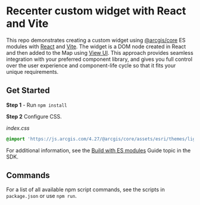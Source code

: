 # Recenter custom widget with React and Vite

This repo demonstrates creating a custom widget using [@arcgis/core](https://www.npmjs.com/package/@arcgis/core) ES modules with [React](https://react.dev/learn) and [Vite](https://vitejs.dev/guide/#community-templates). The widget is a DOM node created in React and then added to the Map using [View UI](https://next.sites.afd.arcgis.com/javascript/latest/view-ui/). This approach provides seamless integration with your preferred component library, and gives you full control over the user experience and component-life cycle so that it fits your unique requirements.

## Get Started

**Step 1** - Run `npm install`

**Step 2** Configure CSS. 

*index.css*

```css
@import 'https://js.arcgis.com/4.27/@arcgis/core/assets/esri/themes/light/main.css';
```

For additional information, see the [Build with ES modules](https://developers.arcgis.com/javascript/latest/es-modules/) Guide topic in the SDK.

## Commands

For a list of all available npm script commands, see the scripts in `package.json` or use `npm run`.